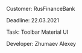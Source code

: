 Сustomer: RusFinanceBank

Deadline: 22.03.2021

Task: Toolbar Material UI

Developer: Zhumaev Alexey
